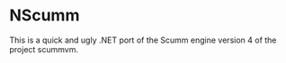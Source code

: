 NScumm
======

This is a quick and ugly .NET port of the Scumm engine version 4 of the project scummvm.

